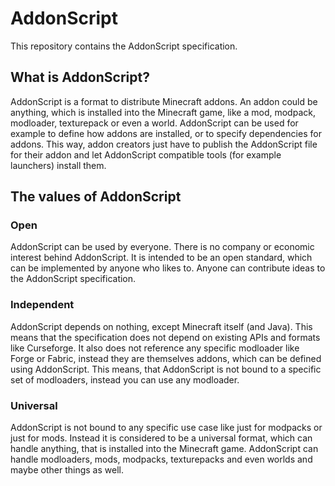 # AddonScript

This repository contains the AddonScript specification.

## What is AddonScript?

AddonScript is a format to distribute Minecraft addons. An addon could be anything, which is installed
into the Minecraft game, like a mod, modpack, modloader, texturepack or even a world.
AddonScript can be used for example to define how addons are installed, or to specify dependencies
for addons. This way, addon creators just have to publish the AddonScript file for their addon and let
AddonScript compatible tools (for example launchers) install them.

## The values of AddonScript

### Open

AddonScript can be used by everyone. There is no company or economic interest behind AddonScript.
It is intended to be an open standard, which can be implemented by anyone who likes to. Anyone can
contribute ideas to the AddonScript specification.

### Independent

AddonScript depends on nothing, except Minecraft itself (and Java). This means that the specification
does not depend on existing APIs and formats like Curseforge. It also does not reference any specific
modloader like Forge or Fabric, instead they are themselves addons, which can be defined using AddonScript.
This means, that AddonScript is not bound to a specific set of modloaders, instead you can use any
modloader.

### Universal

AddonScript is not bound to any specific use case like just for modpacks or just for mods. Instead it
is considered to be a universal format, which can handle anything, that is installed into
the Minecraft game. AddonScript can handle modloaders, mods, modpacks, texturepacks and even worlds
and maybe other things as well.
